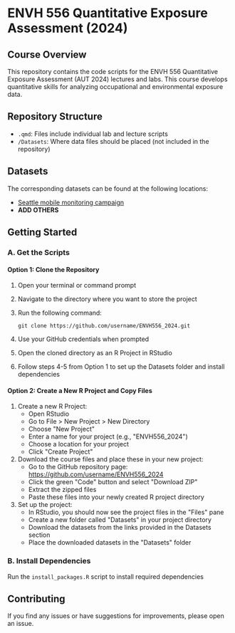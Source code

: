 # ENVH 556 Quantitative Exposure Assessment (2024)

## Course Overview

This repository contains the code scripts for the ENVH 556 Quantitative Exposure Assessment (AUT 2024) lectures and labs. This course develops quantitative skills for analyzing occupational and environmental exposure data.

## Repository Structure

-   `.qmd`: Files include individual lab and lecture scripts
-   `/Datasets`: Where data files should be placed (not included in the repository)

## Datasets

The corresponding datasets can be found at the following locations:

-   [Seattle mobile monitoring campaign](https://zenodo.org/records/13761282)
-   **ADD OTHERS**

## Getting Started

### A. Get the Scripts

#### Option 1: Clone the Repository

1.  Open your terminal or command prompt

2.  Navigate to the directory where you want to store the project

3.  Run the following command:

    ```         
    git clone https://github.com/username/ENVH556_2024.git
    ```

4.  Use your GitHub credentials when prompted

5.  Open the cloned directory as an R Project in RStudio

6.  Follow steps 4-5 from Option 1 to set up the Datasets folder and install dependencies

#### Option 2: Create a New R Project and Copy Files

1.  Create a new R Project:
    -   Open RStudio
    -   Go to File \> New Project \> New Directory
    -   Choose "New Project"
    -   Enter a name for your project (e.g., "ENVH556_2024")
    -   Choose a location for your project
    -   Click "Create Project"
2.  Download the course files and place these in your new project:
    -   Go to the GitHub repository page: <https://github.com/username/ENVH556_2024>
    -   Click the green "Code" button and select "Download ZIP"
    -   Extract the zipped files
    -   Paste these files into your newly created R project directory
3.  Set up the project:
    -   In RStudio, you should now see the project files in the "Files" pane
    -   Create a new folder called "Datasets" in your project directory
    -   Download the datasets from the links provided in the Datasets section
    -   Place the downloaded datasets in the "Datasets" folder

### B. Install Dependencies

Run the `install_packages.R` script to install required dependencies

## 

## Contributing

If you find any issues or have suggestions for improvements, please open an issue.

